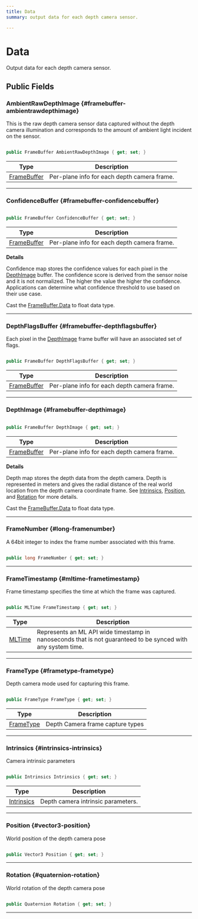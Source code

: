 ```yaml
---
title: Data
summary: output data for each depth camera sensor. 

---
```


# Data




Output data for each depth camera sensor.   





## Public Fields

### AmbientRawDepthImage {#framebuffer-ambientrawdepthimage}

This is the raw depth camera sensor data captured without the depth camera illumination and corresponds to the amount of ambient light incident on the sensor. 

```csharp

public FrameBuffer AmbientRawDepthImage { get; set; }

```

| Type | Description  | 
|--|--|
| [FrameBuffer](/versioned_docs/version-22-Feb-2023/unity-api/api/UnityEngine.XR.MagicLeap/MLDepthCamera/UnityEngine.XR.MagicLeap.MLDepthCamera.FrameBuffer.md) | Per-plane info for each depth camera frame.  |





-----------

### ConfidenceBuffer {#framebuffer-confidencebuffer}

```csharp

public FrameBuffer ConfidenceBuffer { get; set; }

```

| Type | Description  | 
|--|--|
| [FrameBuffer](/versioned_docs/version-22-Feb-2023/unity-api/api/UnityEngine.XR.MagicLeap/MLDepthCamera/UnityEngine.XR.MagicLeap.MLDepthCamera.FrameBuffer.md) | Per-plane info for each depth camera frame.  |

**Details**

Confidence map stores the confidence values for each pixel in the [DepthImage](/versioned_docs/version-22-Feb-2023/unity-api/api/UnityEngine.XR.MagicLeap/MLDepthCamera/UnityEngine.XR.MagicLeap.MLDepthCamera.Data.md#framebuffer-depthimage) buffer. The confidence score is derived from the sensor noise and it is not normalized. The higher the value the higher the confidence. Applications can determine what confidence threshold to use based on their use case.

Cast the [FrameBuffer.Data](/versioned_docs/version-22-Feb-2023/unity-api/api/UnityEngine.XR.MagicLeap/MLDepthCamera/UnityEngine.XR.MagicLeap.MLDepthCamera.FrameBuffer.md#byte-data) to float data type. 





-----------

### DepthFlagsBuffer {#framebuffer-depthflagsbuffer}

Each pixel in the [DepthImage](/versioned_docs/version-22-Feb-2023/unity-api/api/UnityEngine.XR.MagicLeap/MLDepthCamera/UnityEngine.XR.MagicLeap.MLDepthCamera.Data.md#framebuffer-depthimage) frame buffer will have an associated set of flags. 

```csharp

public FrameBuffer DepthFlagsBuffer { get; set; }

```

| Type | Description  | 
|--|--|
| [FrameBuffer](/versioned_docs/version-22-Feb-2023/unity-api/api/UnityEngine.XR.MagicLeap/MLDepthCamera/UnityEngine.XR.MagicLeap.MLDepthCamera.FrameBuffer.md) | Per-plane info for each depth camera frame.  |





-----------

### DepthImage {#framebuffer-depthimage}

```csharp

public FrameBuffer DepthImage { get; set; }

```

| Type | Description  | 
|--|--|
| [FrameBuffer](/versioned_docs/version-22-Feb-2023/unity-api/api/UnityEngine.XR.MagicLeap/MLDepthCamera/UnityEngine.XR.MagicLeap.MLDepthCamera.FrameBuffer.md) | Per-plane info for each depth camera frame.  |

**Details**

Depth map stores the depth data from the depth camera. Depth is represented in meters and gives the radial distance of the real world location from the depth camera coordinate frame. See [Intrinsics](/versioned_docs/version-22-Feb-2023/unity-api/api/UnityEngine.XR.MagicLeap/MLDepthCamera/UnityEngine.XR.MagicLeap.MLDepthCamera.Intrinsics.md), [Position](/versioned_docs/version-22-Feb-2023/unity-api/api/UnityEngine.XR.MagicLeap/MLDepthCamera/UnityEngine.XR.MagicLeap.MLDepthCamera.Data.md#vector3-position), and [Rotation](/versioned_docs/version-22-Feb-2023/unity-api/api/UnityEngine.XR.MagicLeap/MLDepthCamera/UnityEngine.XR.MagicLeap.MLDepthCamera.Data.md#quaternion-rotation) for more details.

Cast the [FrameBuffer.Data](/versioned_docs/version-22-Feb-2023/unity-api/api/UnityEngine.XR.MagicLeap/MLDepthCamera/UnityEngine.XR.MagicLeap.MLDepthCamera.FrameBuffer.md#byte-data) to float data type. 





-----------

### FrameNumber {#long-framenumber}

A 64bit integer to index the frame number associated with this frame. 

```csharp

public long FrameNumber { get; set; }

```






-----------

### FrameTimestamp {#mltime-frametimestamp}

Frame timestamp specifies the time at which the frame was captured. 

```csharp

public MLTime FrameTimestamp { get; set; }

```

| Type | Description  | 
|--|--|
| [MLTime](/versioned_docs/version-22-Feb-2023/unity-api/api/UnityEngine.XR.MagicLeap/MLTime/UnityEngine.XR.MagicLeap.MLTime.md) | Represents an ML API wide timestamp in nanoseconds that is not guaranteed to be synced with any system time.  |





-----------

### FrameType {#frametype-frametype}

Depth camera mode used for capturing this frame. 

```csharp

public FrameType FrameType { get; set; }

```

| Type | Description  | 
|--|--|
| [FrameType](/versioned_docs/version-22-Feb-2023/unity-api/api/UnityEngine.XR.MagicLeap/MLDepthCamera/UnityEngine.XR.MagicLeap.MLDepthCamera.md#enums-frametype) | Depth Camera frame capture types  |





-----------

### Intrinsics {#intrinsics-intrinsics}

Camera intrinsic parameters 

```csharp

public Intrinsics Intrinsics { get; set; }

```

| Type | Description  | 
|--|--|
| [Intrinsics](/versioned_docs/version-22-Feb-2023/unity-api/api/UnityEngine.XR.MagicLeap/MLDepthCamera/UnityEngine.XR.MagicLeap.MLDepthCamera.Intrinsics.md) | Depth camera intrinsic parameters.  |





-----------

### Position {#vector3-position}

World position of the depth camera pose 

```csharp

public Vector3 Position { get; set; }

```






-----------

### Rotation {#quaternion-rotation}

World rotation of the depth camera pose 

```csharp

public Quaternion Rotation { get; set; }

```






-----------


